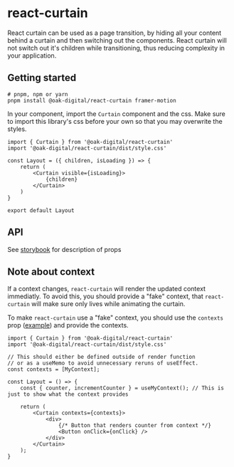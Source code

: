 # react-curtain

React curtain can be used as a page transition, by hiding all your content behind a curtain and then switching out the components.
React curtain will not switch out it's children while transitioning, thus reducing complexity in your application.

## Getting started

```
# pnpm, npm or yarn
pnpm install @oak-digital/react-curtain framer-motion
```

In your component, import the `Curtain` component and the css. Make sure to import this library's css before your own so that you may overwrite the styles.

```tsx
import { Curtain } from '@oak-digital/react-curtain'
import '@oak-digital/react-curtain/dist/style.css'

const Layout = ({ children, isLoading }) => {
    return (
        <Curtain visible={isLoading}>
            {children}
        </Curtain>
    )
}

export default Layout
```

## API

See [storybook](https://oak-digital.github.io/react-curtain/) for description of props

## Note about context

If a context changes, `react-curtain` will render the updated context immediatly. To avoid this, you should provide a "fake" context, that `react-curtain` will make sure only lives while animating the curtain.

To make `react-curtain` use a "fake" context, you should use the `contexts` prop ([example](./src/stories/CurtainContext/index.tsx)) and provide the contexts.

```tsx
import { Curtain } from '@oak-digital/react-curtain'
import '@oak-digital/react-curtain/dist/style.css'

// This should either be defined outside of render function
// or as a useMemo to avoid unnecessary reruns of useEffect.
const contexts = [MyContext];

const Layout = () => {
    const { counter, incrementCounter } = useMyContext(); // This is just to show what the context provides

    return (
        <Curtain contexts={contexts}>
            <div>
                {/* Button that renders counter from context */}
                <Button onClick={onClick} />
            </div>
        </Curtain>
    );
}
```

